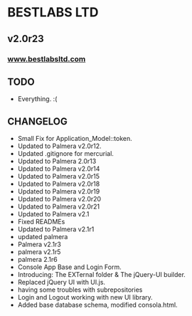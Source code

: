 # BESTLABS LTD
## v2.0r23
### www.bestlabsltd.com

## TODO

- Everything. :(

## CHANGELOG

- Small Fix for Application_Model::token.
- Updated to Palmera v2.0r12.
- Updated .gitignore for mercurial.
- Updated to Palmera 2.0r13
- Updated to Palmera v2.0r14
- Updated to Palmera v2.0r15
- Updated to Palmera v2.0r18
- Updated to Palmera v2.0r19
- Updated to Palmera v2.0r20
- Updated to Palmera v2.0r21
- Updated to Palmera v2.1
- Fixed READMEs
- Updated to Palmera v2.1r1
- updated palmera
- Palmera v2.1r3
- palmera v2.1r5
- palmera 2.1r6
- Console App Base and Login Form.
- Introducing: The EXTernal folder & The jQuery-UI builder.
- Replaced jQuery UI with UI.js.
- having some troubles with subrepositories
- Login and Logout working with new UI library.
- Added base database schema, modified consola.html.

